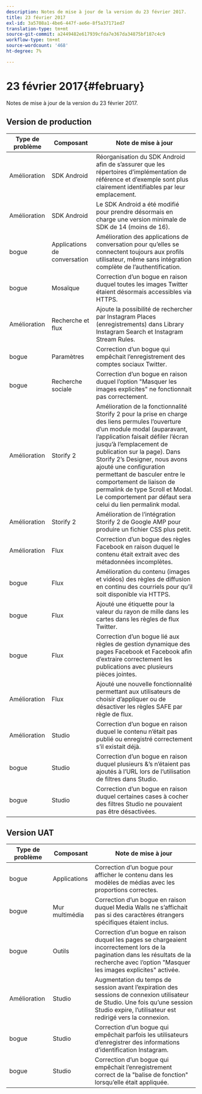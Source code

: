 ```yaml
---
description: Notes de mise à jour de la version du 23 février 2017.
title: 23 février 2017
exl-id: 3a5708a1-4be6-447f-ae6e-8f5a37171ed7
translation-type: tm+mt
source-git-commit: a2449482e617939cfda7e367da34875bf187c4c9
workflow-type: tm+mt
source-wordcount: '468'
ht-degree: 7%

---
```


# 23 février 2017{#february}

Notes de mise à jour de la version du 23 février 2017.

## Version de production

| **Type de problème** | **Composant** | **Note de mise à jour** |
|---|---|---|
| Amélioration | SDK Android | Réorganisation du SDK Android afin de s’assurer que les répertoires d’implémentation de référence et d’exemple sont plus clairement identifiables par leur emplacement. |
| Amélioration | SDK Android | Le SDK Android a été modifié pour prendre désormais en charge une version minimale de SDK de 14 (moins de 16). |
| bogue | Applications de conversation | Amélioration des applications de conversation pour qu’elles se connectent toujours aux profils utilisateur, même sans intégration complète de l’authentification. |
| bogue | Mosaïque | Correction d’un bogue en raison duquel toutes les images Twitter étaient désormais accessibles via HTTPS. |
| Amélioration | Recherche et flux | Ajoute la possibilité de rechercher par Instagram Places (enregistrements) dans Library Instagram Search et Instagram Stream Rules. |
| bogue | Paramètres | Correction d’un bogue qui empêchait l’enregistrement des comptes sociaux Twitter. |
| bogue | Recherche sociale | Correction d’un bogue en raison duquel l’option &quot;Masquer les images explicites&quot; ne fonctionnait pas correctement. |
| Amélioration | Storify 2 | Amélioration de la fonctionnalité Storify 2 pour la prise en charge des liens permules l’ouverture d’un module modal (auparavant, l’application faisait défiler l’écran jusqu’à l’emplacement de publication sur la page). Dans Storify 2’s Designer, nous avons ajouté une configuration permettant de basculer entre le comportement de liaison de permalink de type Scroll et Modal. Le comportement par défaut sera celui du lien permalink modal. |
| Amélioration | Storify 2 | Amélioration de l’intégration Storify 2 de Google AMP pour produire un fichier CSS plus petit. |
| Amélioration | Flux | Correction d’un bogue des règles Facebook en raison duquel le contenu était extrait avec des métadonnées incomplètes. |
| bogue | Flux | Amélioration du contenu (images et vidéos) des règles de diffusion en continu des courriels pour qu’il soit disponible via HTTPS. |
| bogue | Flux | Ajouté une étiquette pour la valeur du rayon de mille dans les cartes dans les règles de flux Twitter. |
| bogue | Flux | Correction d’un bogue lié aux règles de gestion dynamique des pages Facebook et Facebook afin d’extraire correctement les publications avec plusieurs pièces jointes. |
| Amélioration | Flux | Ajouté une nouvelle fonctionnalité permettant aux utilisateurs de choisir d’appliquer ou de désactiver les règles SAFE par règle de flux. |
| Amélioration | Studio | Correction d’un bogue en raison duquel le contenu n’était pas publié ou enregistré correctement s’il existait déjà. |
| bogue | Studio | Correction d’un bogue en raison duquel plusieurs &amp;’s n’étaient pas ajoutés à l’URL lors de l’utilisation de filtres dans Studio. |
| bogue | Studio | Correction d’un bogue en raison duquel certaines cases à cocher des filtres Studio ne pouvaient pas être désactivées. |

## Version UAT

| **Type de problème** | **Composant** | **Note de mise à jour** |
|---|---|---|
| bogue | Applications | Correction d’un bogue pour afficher le contenu dans les modèles de médias avec les proportions correctes. |
| bogue | Mur multimédia | Correction d’un bogue en raison duquel Media Walls ne s’affichait pas si des caractères étrangers spécifiques étaient inclus. |
| bogue | Outils | Correction d’un bogue en raison duquel les pages se chargeaient incorrectement lors de la pagination dans les résultats de la recherche avec l’option &quot;Masquer les images explicites&quot; activée. |
| Amélioration | Studio | Augmentation du temps de session avant l’expiration des sessions de connexion utilisateur de Studio. Une fois qu’une session Studio expire, l’utilisateur est redirigé vers la connexion. |
| bogue | Studio | Correction d’un bogue qui empêchait parfois les utilisateurs d’enregistrer des informations d’identification Instagram. |
| bogue | Studio | Correction d’un bogue qui empêchait l’enregistrement correct de la &quot;balise de fonction&quot; lorsqu’elle était appliquée. |
